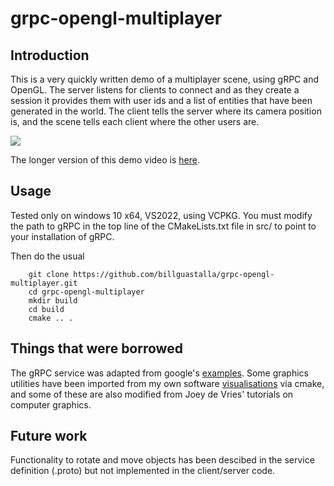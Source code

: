 # grpc-opengl-multiplayer

## Introduction

This is a very quickly written demo of a multiplayer scene, using gRPC and OpenGL.
The server listens for clients to connect and as they create a session it provides them
with user ids and a list of entities that have been generated in the world. 
The client tells the server where its camera position is, and the scene tells each 
client where the other users are.

![](https://billguastalla.com/binaries/multiplayer-scene/videos/quick-demo-2022-04-20-14-45-22-brief.gif)

The longer version of this demo video is [here](https://billguastalla.com/binaries/multiplayer-scene/videos/quick-demo-2022-04-20-14-45-22.mp4).

## Usage

Tested only on windows 10 x64, VS2022, using VCPKG.
You must modify the path to gRPC in the top line of the CMakeLists.txt file in src/
to point to your installation of gRPC.

Then do the usual
```
	git clone https://github.com/billguastalla/grpc-opengl-multiplayer.git
	cd grpc-opengl-multiplayer
	mkdir build
	cd build
	cmake .. .
```

## Things that were borrowed

The gRPC service was adapted from google's [examples](https://grpc.io/docs/languages/cpp/basics/). Some graphics utilities have been imported
from my own software [visualisations](https://github.com/billguastalla/visualisations) via cmake, and some of these are also modified from Joey de Vries' 
tutorials on computer graphics.

## Future work

Functionality to rotate and move objects has been descibed in the service definition (.proto)
but not implemented in the client/server code.
